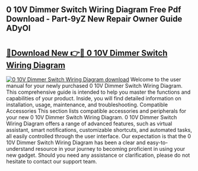 ## 0 10V Dimmer Switch Wiring Diagram Free Pdf Download - Part-9yZ New Repair Owner Guide ADyOI

# <h2><a href="http://dfsdd9s.blite.top/?on=0+10V+Dimmer+Switch+Wiring+Diagram">🔗Download New 👉🔴 0 10V Dimmer Switch Wiring Diagram</a></h2>

[![0 10V Dimmer Switch Wiring Diagram download](https://i.imgur.com/lujVjoI.png)](http://dfsdd9s.blite.top/?on=0+10V+Dimmer+Switch+Wiring+Diagram)
Welcome to the user manual for your newly purchased 0 10V Dimmer Switch Wiring Diagram. This comprehensive guide is intended to help you master the functions and capabilities of your product. Inside, you will find detailed information on installation, usage, maintenance, and troubleshooting. Compatible Accessories This section lists compatible accessories and peripherals for your new 0 10V Dimmer Switch Wiring Diagram. 0 10V Dimmer Switch Wiring Diagram offers a range of advanced features, such as virtual assistant, smart notifications, customizable shortcuts, and automated tasks, all easily controlled through the user interface. Our expectation is that the 0 10V Dimmer Switch Wiring Diagram has been a clear and easy-to-understand resource in your journey to becoming proficient in using your new gadget. Should you need any assistance or clarification, please do not hesitate to contact our support team.
